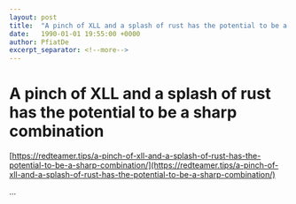```yaml
---
layout: post
title:  "A pinch of XLL and a splash of rust has the potential to be a sharp combination"
date:   1990-01-01 19:55:00 +0000
author: PfiatDe
excerpt_separator: <!--more-->
---
```


# A pinch of XLL and a splash of rust has the potential to be a sharp combination

[https://redteamer.tips/a-pinch-of-xll-and-a-splash-of-rust-has-the-potential-to-be-a-sharp-combination/](https://redteamer.tips/a-pinch-of-xll-and-a-splash-of-rust-has-the-potential-to-be-a-sharp-combination/)

...
<!--more-->
